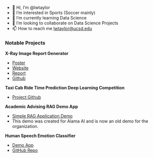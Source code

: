 - 👋 Hi, I’m @lwtaylor
- 👀 I’m interested in Sports (Soccer mainly)
- 🌱 I’m currently learning Data Science
- 💞️ I’m looking to collaborate on Data Science Projects
- 📫 How to reach me lwtaylor@ucsd.edu

### Notable Projects

**X-Ray Image Report Generator**
- [Poster](https://drive.google.com/file/d/11IWMHwXypiSh9SmqlCkUYjpxBJvzO2lW/view)
- [Website](https://ai-xray.netlify.app/)
- [Report](https://drive.google.com/file/d/1j512A9MqxHvVlbX3mIDk1owB4OS3VqI8/view)
- [Github](https://github.com/raymondsong00/Xray-Report-Generator)

**Taxi Cab Ride Time Prediction Deep Learning Competition**
- [Project Github](https://github.com/cse151b-sp23/UCSD-CSE-151B-Class-Competition---Kagglistaz/)

**Academic Advising RAG Demo App**
- [Simple RAG Application Demo](https://github.com/lwtaylor/AcademicRAG)
- This demo was created for Alama AI and is now an old demo for the organization.

**Human Speech Emotion Classifier**
- [Demo App](https://speech-emotion-classifier.streamlit.app/)
- [GitHub Repo](https://github.com/lwtaylor/Human-Speech-Recognition)
<!---
lwtaylor/lwtaylor is a ✨ special ✨ repository because its `README.md` (this file) appears on your GitHub profile.
You can click the Preview link to take a look at your changes.

TODO: Update the human speech recognition github repo by filling in the README.md
--->
